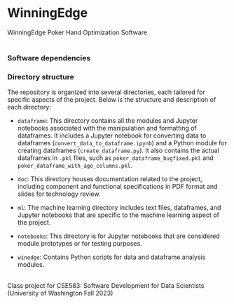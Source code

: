 # WinningEdge
WinningEdge Poker Hand Optimization Software <br>
<br>

### Software dependencies


### Directory structure
The repository is organized into several directories, each tailored for specific aspects of the project. Below is the structure and description of each directory:

- `dataframe`: This directory contains all the modules and Jupyter notebooks associated with the manipulation and formatting of dataframes. It includes a Jupyter notebook for converting data to dataframes (`convert_data_to_dataframe.ipynb`) and a Python module for creating dataframes (`create_dataframe.py`). It also contains the actual dataframes in `.pkl` files, such as `poker_dataframe_bugfixed.pkl` and `poker_dataframe_with_age_columns.pkl`.

- `doc`: This directory houses documentation related to the project, including component and functional specifications in PDF format and slides for technology review.

- `ml`: The machine learning directory includes text files, dataframes, and Jupyter notebooks that are specific to the machine learning aspect of the project.

- `notebooks`: This directory is for Jupyter notebooks that are considered module prototypes or for testing purposes.

- `winedge`: Contains Python scripts for data and dataframe analysis modules.

<br>
Class project for CSE583: Software Development for Data Scientists <br>(University of Washington Fall 2023)<br>



